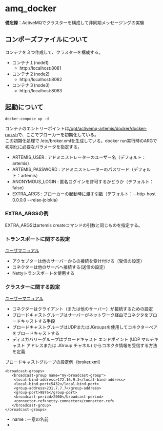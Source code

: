# amq_docker
**備忘録**：ActiveMQでクラスターを構成して非同期メッセージングの実験

## コンポーズファイルについて
コンテナを３つ作成して、クラスターを構成する。
  - コンテナ１(node1)
    - http://localhost:8081
  - コンテナ２(node2)
    - http://localhost:8082
  - コンテナ３(node3)
    - http://localhost:8083

## 起動について
```
docker-compose up -d
```
コンテナのエントリーポイントは[/opt/activemq-artemis/docker/docker-run.sh](./docker-run.sh)で、ここでブローカーを初期化している。  
この初期化処理で /etc/broker.xmlを生成している。docker run実行時のARGで初期化に必要なパラメータを指定する。
  - ARTEMIS_USER : アドミニストレーターのユーザー名（デフォルト：artemis）
  - ARTEMIS_PASSWORD : アドミニストレーターのパスワード（デフォルト：artemis）
  - ANONYMOUS_LOGIN : 匿名ログインを許可するかどうか（デフォルト：false）
  - EXTRA_ARGS : ブローカーの起動時に渡す引数（デフォルト：--http-host 0.0.0.0 --relax-jolokia）

### EXTRA_ARGSの例
EXTRA_ARGSはartemis createコマンドの引数と同じものを指定する。  

### トランスポートに関する設定
[ユーザマニュアル](https://activemq.apache.org/components/artemis/documentation/latest/configuring-transports.html#configuring-the-transport)

  - アクセプターは他のサーバーからの接続を受け付ける（受信の設定）
  - コネクターは他のサーバへ接続する(送信の設定)
  - Nettyトランスポートを使用する


### クラスターに関する設定
[ユーザーマニュアル](https://activemq.apache.org/components/artemis/documentation/latest/clusters.html#clusters)


  - コネクターはクライアント（または他のサーバー）が接続するための設定
  - ブロードキャストグループはサーバーがネットワーク経由でコネクタをブロードキャストする手段
  - ブロードキャストグループはUDPまたはJGroupsを使用してコネクターペアをブロードキャストする
  - ディスカバリーグループはブロードキャスト エンドポイント (UDP マルチキャスト アドレスまたは JGroup チャネル) からコネクタ情報を受信する方法を定義


ブロードキャストグループの設定例（broker.xml）
```
<broadcast-groups>
   <broadcast-group name="my-broadcast-group">
    <local-bind-address>172.16.9.3</local-bind-address>
    <local-bind-port>5432</local-bind-port>
    <group-address>231.7.7.7</group-address>
    <group-port>9876</group-port>
    <broadcast-period>2000</broadcast-period>
    <connector-ref>netty-connector</connector-ref>
   </broadcast-group>
</broadcast-groups>
```
  - name : 一意の名前
  - 